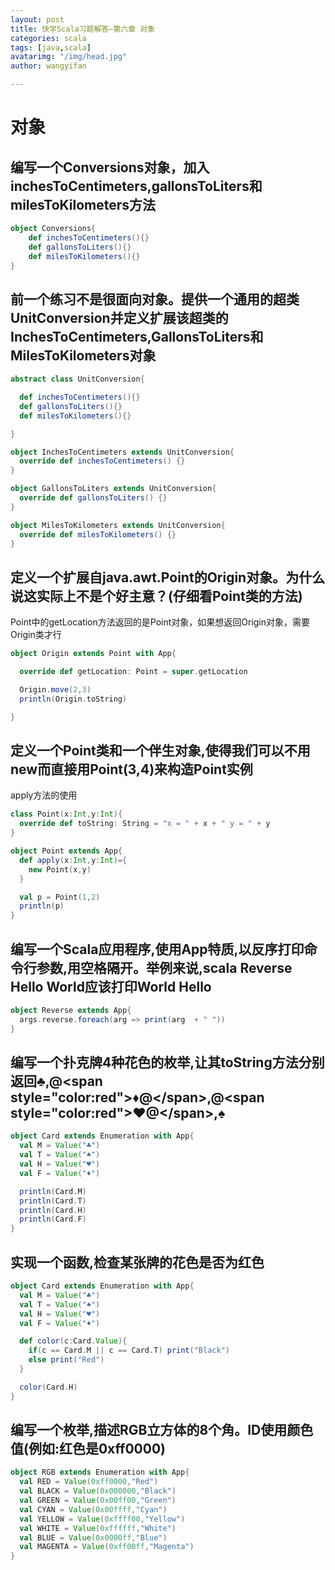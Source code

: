 ```yaml
---
layout: post
title: 快学Scala习题解答—第六章 对象
categories: scala
tags: [java,scala]
avatarimg: "/img/head.jpg"
author: wangyifan

---
```



对象
====

编写一个Conversions对象，加入inchesToCentimeters,gallonsToLiters和milesToKilometers方法
---------------------------------------------------------------------------------------

```scala
object Conversions{
    def inchesToCentimeters(){}
    def gallonsToLiters(){}
    def milesToKilometers(){}
}
```

前一个练习不是很面向对象。提供一个通用的超类UnitConversion并定义扩展该超类的InchesToCentimeters,GallonsToLiters和MilesToKilometers对象
--------------------------------------------------------------------------------------------------------------------------------------

```scala
abstract class UnitConversion{

  def inchesToCentimeters(){}
  def gallonsToLiters(){}
  def milesToKilometers(){}

}

object InchesToCentimeters extends UnitConversion{
  override def inchesToCentimeters() {}
}

object GallonsToLiters extends UnitConversion{
  override def gallonsToLiters() {}
}

object MilesToKilometers extends UnitConversion{
  override def milesToKilometers() {}
}
```

<!-- more -->

定义一个扩展自java.awt.Point的Origin对象。为什么说这实际上不是个好主意？(仔细看Point类的方法)
---------------------------------------------------------------------------------------------

Point中的getLocation方法返回的是Point对象，如果想返回Origin对象，需要Origin类才行

```scala
object Origin extends Point with App{

  override def getLocation: Point = super.getLocation

  Origin.move(2,3)
  println(Origin.toString)

}
```

定义一个Point类和一个伴生对象,使得我们可以不用new而直接用Point(3,4)来构造Point实例
----------------------------------------------------------------------------------

apply方法的使用

```scala
class Point(x:Int,y:Int){
  override def toString: String = "x = " + x + " y = " + y
}

object Point extends App{
  def apply(x:Int,y:Int)={
    new Point(x,y)
  }

  val p = Point(1,2)
  println(p)
}
```

编写一个Scala应用程序,使用App特质,以反序打印命令行参数,用空格隔开。举例来说,scala Reverse Hello World应该打印World Hello
------------------------------------------------------------------------------------------------------------------------

```scala
object Reverse extends App{
  args.reverse.foreach(arg => print(arg  + " "))
}
```

编写一个扑克牌4种花色的枚举,让其toString方法分别返回♣,@\<span style="color:red"\>♦@\</span\>,@\<span style="color:red"\>♥@\</span\>,♠
-------------------------------------------------------------------------------------------------------------------------------------

```scala
object Card extends Enumeration with App{
  val M = Value("♣")
  val T = Value("♠")
  val H = Value("♥")
  val F = Value("♦")

  println(Card.M)
  println(Card.T)
  println(Card.H)
  println(Card.F)
}
```

实现一个函数,检查某张牌的花色是否为红色
---------------------------------------

```scala
object Card extends Enumeration with App{
  val M = Value("♣")
  val T = Value("♠")
  val H = Value("♥")
  val F = Value("♦")

  def color(c:Card.Value){
    if(c == Card.M || c == Card.T) print("Black")
    else print("Red")
  }

  color(Card.H)
}
```

编写一个枚举,描述RGB立方体的8个角。ID使用颜色值(例如:红色是0xff0000)
--------------------------------------------------------------------

```scala
object RGB extends Enumeration with App{
  val RED = Value(0xff0000,"Red")
  val BLACK = Value(0x000000,"Black")
  val GREEN = Value(0x00ff00,"Green")
  val CYAN = Value(0x00ffff,"Cyan")
  val YELLOW = Value(0xffff00,"Yellow")
  val WHITE = Value(0xffffff,"White")
  val BLUE = Value(0x0000ff,"Blue")
  val MAGENTA = Value(0xff00ff,"Magenta")
}
```
